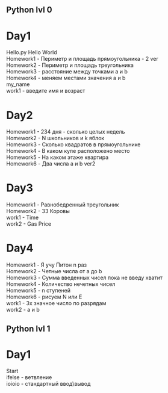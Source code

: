 ## Python lvl 0    

# Day1  
Hello.py Hello World  
Homework1 - Периметр и площадь прямоугольника - 2 ver  
Homework2 - Периметр и площадь треугольника  
Homework3 - расстояние между точками a и b  
Homework4 - меняем местами значения a и b  
my_name  
work1 - введите имя и возраст  

# Day2  
Homework1 - 234 дня - сколько целых недель  
Homework2 - N школьников и k яблок  
Homework3 - Сколько квадратов в прямоугольнике  
Homework4 - В каком купе расположено место  
Homework5 - На каком этаже квартира  
Homework6 - Два числа a и b ver2  

# Day3  
Homework1 - Равнобедренный треугольник  
Homework2 - 33 Коровы  
work1 - Time  
work2 - Gas Price  

# Day4  
Homework1 - Я учу Питон n раз  
Homework2 - Четные числа от a до b  
Homework3 - Сумма введенных чисел пока не введу хватит  
Homework4 - Количество нечетных чисел  
Homework5 - n ступеней  
Homework6 - рисуем N или E  
work1 - 3х значное число по разрядам  
work2 - a и b  


## Python lvl 1  

# Day1  
Start  
ifelse - ветвление  
ioioio - стандартный ввод\вывод    
